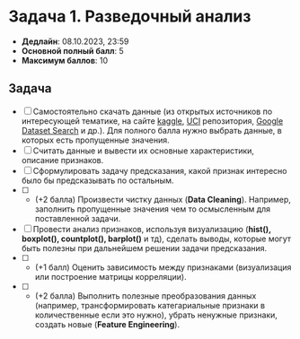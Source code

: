 # Задача 1. Разведочный анализ

* **Дедлайн**: 08.10.2023, 23:59
* **Основной полный балл**: 5
* **Максимум баллов**: 10

## Задача

- [ ] Самостоятельно скачать данные (из открытых источников по интересующей тематике, на сайте [kaggle](https://www.kaggle.com), [UCI](https://archive.ics.uci.edu/ml/datasets.php) репозитория, [Google Dataset Search](https://datasetsearch.research.google.com/) и др.). Для полного балла нужно выбрать данные, в которых есть пропущенные значения.
- [ ] Считать данные и вывести их основные характеристики, описание признаков.
- [ ] Сформулировать задачу предсказания, какой признак интересно было бы предсказывать по остальным.
- [ ] * (+2 балла) Произвести чистку данных (**Data Cleaning**). Например, заполнить пропущенные значения чем то осмысленным для поставленной задачи.
- [ ] Провести анализ признаков, используя визуализацию (**hist(), boxplot(), countplot(), barplot()** и тд), сделать выводы, которые могут быть полезны при дальнейшем решении задачи предсказания.
- [ ] * (+1 балл) Оценить зависимость между признаками (визуализация или построение матрицы корреляции).
- [ ] * (+2 балла) Выполнить полезные преобразования данных (например, трансформировать категариальные признаки в количественные если это нужно), убрать ненужные признаки, создать новые (**Feature Engineering**).
